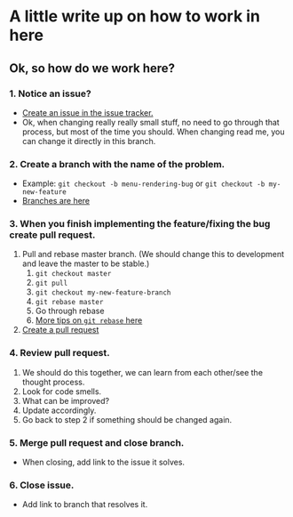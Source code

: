 A little write up on how to work in here
======

Ok, so how do we work here?
------

### 1. Notice an issue? ###
  - [Create an issue in the issue tracker.](https://www.bitbucket.org/OrderFast/fast-order/issues)
  - Ok, when changing really really small stuff, no need to go through that process,
  but most of the time you should. When changing read me, you can change it directly in this branch.


### 2. Create a branch with the name of the problem. ###
  - Example: `git checkout -b menu-rendering-bug` or `git checkout -b my-new-feature`
  - [Branches are here](https://www.bitbucket.org/OrderFast/fast-order/branches/)


### 3. When you finish implementing the feature/fixing the bug create pull request. ###
  1. Pull and rebase master branch.
  (We should change this to development and leave the master to be stable.)
      1. `git checkout master`
      2. `git pull`
      3. `git checkout my-new-feature-branch`
      4. `git rebase master`
      5. Go through rebase
      6. [More tips on `git rebase` here](http://gsamokovarov.com/git-tips/#/)
  2. [Create a pull request](https://www.bitbucket.org/OrderFast/fast-order/pull-requests/)

### 4. Review pull request. ###
  1. We should do this together, we can learn from each other/see the thought process.
  2. Look for code smells.
  3. What can be improved?
  4. Update accordingly.
  5. Go back to step 2 if something should be changed again.

### 5. Merge pull request and close branch. ###
  * When closing, add link to the issue it solves.

### 6. Close issue. ###
  * Add link to branch that resolves it.